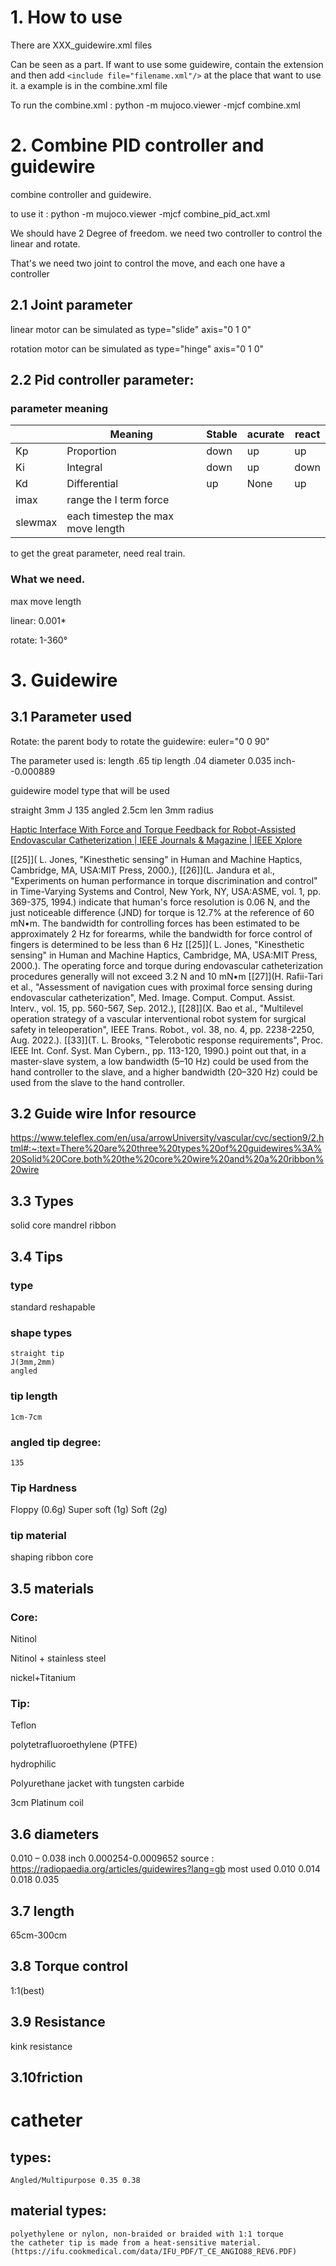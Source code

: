 # 1. How to use

There are XXX_guidewire.xml files

Can be seen as a part. If want to use some guidewire, contain the extension and then add `<include file="filename.xml"/>` at the place that want to use it. a example is in the combine.xml file

To run the combine.xml : python -m mujoco.viewer -mjcf combine.xml

# 2. Combine PID controller and guidewire

combine controller and guidewire.

to use it : python -m mujoco.viewer -mjcf combine_pid_act.xml



We should have 2 Degree of freedom. we need two controller to control the linear and rotate.

That's we need two joint to control the move, and each one have a controller

## 2.1 Joint parameter

 linear motor can be simulated as type="slide" axis="0 1 0" 

rotation motor can be simulated as type="hinge" axis="0 1 0"


## 2.2 Pid controller parameter:

### parameter meaning

|         | Meaning                           | Stable | acurate | react |
| ------- | --------------------------------- | ------ | ------- | ----- |
| Kp      | Proportion                        | down   | up      | up    |
| Ki      | Integral                          | down   | up      | down  |
| Kd      | Differential                      | up     | None    | up    |
| imax    | range the I term force            |        |         |       |
| slewmax | each timestep the max move length |        |         |       |

to get the great parameter, need real train.

### What we need.

max move length

linear:  0.001* 

rotate: 1-360°

# 3. Guidewire

## 3.1 Parameter used

Rotate:  the parent body to rotate the guidewire:  euler="0 0 90"

The parameter used is:
length		.65
tip length 	.04
diameter		0.035 inch--0.000889

guidewire model type that will be used

straight
3mm J
135 angled
2.5cm len 3mm radius



[Haptic Interface With Force and Torque Feedback for Robot-Assisted Endovascular Catheterization | IEEE Journals &amp; Magazine | IEEE Xplore](https://ieeexplore.ieee.org/document/10179013)

[[25]]( L. Jones, "Kinesthetic sensing" in Human and Machine Haptics, Cambridge, MA, USA:MIT Press, 2000.), [[26]](L. Jandura et al., "Experiments on human performance in torque discrimination and control" in Time-Varying Systems and Control, New York, NY, USA:ASME, vol. 1, pp. 369-375, 1994.) indicate that human's force resolution is 0.06 N, and the just noticeable difference (JND) for torque is 12.7% at the reference of 60 mN•m. The bandwidth for controlling forces has been estimated to be approximately 2 Hz for forearms, while the bandwidth for force control of fingers is determined to be less than 6 Hz [[25]]( L. Jones, "Kinesthetic sensing" in Human and Machine Haptics, Cambridge, MA, USA:MIT Press, 2000.). The operating force and torque during endovascular catheterization procedures generally will not exceed 3.2 N and 10 mN•m [[27]](H. Rafii-Tari et al., "Assessment of navigation cues with proximal force sensing during endovascular catheterization", Med. Image. Comput. Comput. Assist. Interv., vol. 15, pp. 560-567, Sep. 2012.), [[28]](X. Bao et al., "Multilevel operation strategy of a vascular interventional robot system for surgical safety in teleoperation", IEEE Trans. Robot., vol. 38, no. 4, pp. 2238-2250, Aug. 2022.). [[33]](T. L. Brooks, "Telerobotic response requirements", Proc. IEEE Int. Conf. Syst. Man Cybern., pp. 113-120, 1990.) point out that, in a master-slave system, a low bandwidth (5–10 Hz) could be used from the hand controller to the slave, and a higher bandwidth (20–320 Hz) could be used from the slave to the hand controller.

## 3.2 Guide wire Infor resource

https://www.teleflex.com/en/usa/arrowUniversity/vascular/cvc/section9/2.html#:~:text=There%20are%20three%20types%20of%20guidewires%3A%20Solid%20Core,both%20the%20core%20wire%20and%20a%20ribbon%20wire

## 3.3 Types

solid core
mandrel
ribbon

## 3.4 Tips

### type

standard
reshapable

### shape types

    straight tip
	J(3mm,2mm)
	angled

### tip length

    1cm-7cm

### angled tip degree:

    135

### Tip Hardness

Floppy			(0.6g)
Super soft	(1g)
Soft				(2g)

### tip material

 shaping ribbon
 core

## 3.5 materials

### Core:

Nitinol

Nitinol + stainless steel

nickel+Titanium

### Tip:

Teflon

polytetrafluoroethylene (PTFE)

hydrophilic

Polyurethane jacket with tungsten carbide

3cm Platinum coil

## 3.6 diameters

0.010 – 0.038 inch
0.000254-0.0009652
source : https://radiopaedia.org/articles/guidewires?lang=gb
most used 0.010 0.014 0.018 0.035

## 3.7 length

 65cm-300cm

## 3.8 Torque control

1:1(best)

## 3.9 Resistance

kink resistance

## 3.10friction






# catheter

## types:

    Angled/Multipurpose 0.35 0.38

## material types:

    polyethylene or nylon, non-braided or braided with 1:1 torque
	the catheter tip is made from a heat-sensitive material.(https://ifu.cookmedical.com/data/IFU_PDF/T_CE_ANGIO88_REV6.PDF)
